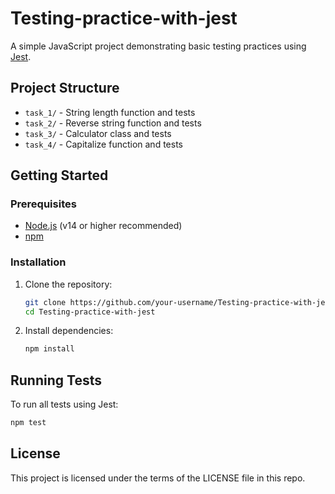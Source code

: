 # Testing-practice-with-jest

A simple JavaScript project demonstrating basic testing practices using [Jest](https://jestjs.io/).

## Project Structure

- `task_1/` - String length function and tests
- `task_2/` - Reverse string function and tests
- `task_3/` - Calculator class and tests
- `task_4/` - Capitalize function and tests

## Getting Started

### Prerequisites
- [Node.js](https://nodejs.org/) (v14 or higher recommended)
- [npm](https://www.npmjs.com/)

### Installation

1. Clone the repository:
   ```bash
   git clone https://github.com/your-username/Testing-practice-with-jest.git
   cd Testing-practice-with-jest
   ```
2. Install dependencies:
   ```bash
   npm install
   ```

## Running Tests

To run all tests using Jest:
```bash
npm test
```

## License

This project is licensed under the terms of the LICENSE file in this repo.